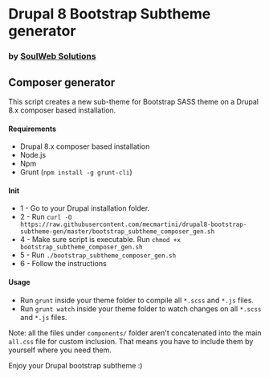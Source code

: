 # Drupal 8 Bootstrap Subtheme generator
### by [SoulWeb Solutions](https://soulweb.it)

## Composer generator
This script creates a new sub-theme for Bootstrap SASS theme on a Drupal 8.x composer based installation.

#### Requirements
* Drupal 8.x composer based installation
* Node.js
* Npm
* Grunt (`npm install -g grunt-cli`)

#### Init

* 1 - Go to your Drupal installation folder.
* 2 - Run `curl -O https://raw.githubusercontent.com/mecmartini/drupal8-bootstrap-subtheme-gen/master/bootstrap_subtheme_composer_gen.sh`
* 4 - Make sure script is executable. Run `chmod +x bootstrap_subtheme_composer_gen.sh`
* 5 - Run `./bootstrap_subtheme_composer_gen.sh`
* 6 - Follow the instructions

#### Usage

* Run `grunt` inside your theme folder to compile all `*.scss` and `*.js` files.
* Run `grunt watch` inside your theme folder to watch changes on all `*.scss` and `*.js` files.

Note: all the files under `components/` folder aren't concatenated into the main `all.css` file for custom inclusion. That means you have to include them by yourself where you need them.




Enjoy your Drupal bootstrap subtheme :)
